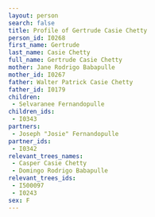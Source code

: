 ```yaml
---
layout: person
search: false
title: Profile of Gertrude Casie Chetty
person_id: I0268
first_name: Gertrude
last_name: Casie Chetty
full_name: Gertrude Casie Chetty
mother: Jane Rodrigo Babapulle
mother_id: I0267
father: Walter Patrick Casie Chetty
father_id: I0179
children:
 - Selvaranee Fernandopulle
children_ids:
 - I0343
partners:
 - Joseph "Josie" Fernandopulle
partner_ids:
 - I0342
relevant_trees_names:
 - Casper Casie Chetty
 - Domingo Rodrigo Babapulle
relevant_trees_ids:
 - I500097
 - I0243
sex: F
---
```


